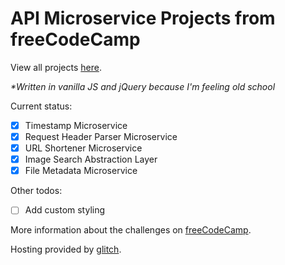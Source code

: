 API Microservice Projects from freeCodeCamp
=========================

View all projects [here](https://fierce-sociology.glitch.me/).

*\*Written in vanilla JS and jQuery because I'm feeling old school*

Current status:
- [x] Timestamp Microservice
- [x] Request Header Parser Microservice
- [x] URL Shortener Microservice
- [x] Image Search Abstraction Layer
- [x] File Metadata Microservice

Other todos:
- [ ] Add custom styling

More information about the challenges on [freeCodeCamp](https://www.freecodecamp.org/challenges/get-set-for-our-api-development-projects).

Hosting provided by [glitch](https://glitch.com).